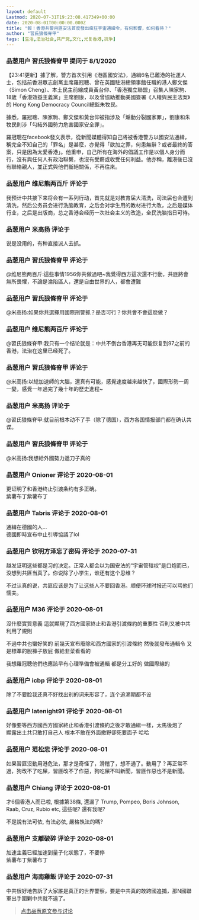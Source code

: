 ```yaml
---
layout: default
Lastmod: 2020-07-31T19:23:08.417349+00:00
date: 2020-08-01T00:00:00.000Z
title: "報！香港共警用匪安法首度發出瘋狂宇宙通緝令，有何影響，如何看待？"
author: "習氏狼條脊甲"
tags: [生活,法治社会,共产党,文化,光复香港,抗争]
---
```



### 品葱用户 **習氏狼條脊甲** 提问于 8/1/2020
    
【23:41更新】據了解，警方首次引用《港區國安法》，通緝6名已離港的社運人士，包括前香港眾志創黨主席羅冠聰、曾在英國駐港總領事館任職的港人鄭文傑（Simon Cheng）、本土民主前線成員黃台仰、「香港獨立聯盟」召集人陳家駒、18歲「香港效益主義黨」主席劉康，以及曾協助推動美國簽署《人權與民主法案》的 Hong Kong Democracy Council總監朱牧民。  
  
據悉，羅冠聰、陳家駒、鄭文傑和黃台仰被指涉及「煽動分裂國家罪」，劉康和朱牧民則涉「勾結外國勢力危害國家安全罪」。  
  
羅冠聰在facebook發文表示，從新聞媒體得知自己將被香港警方以國安法通緝，稱完全不知自己的「罪名」是甚麼，亦覺得「欲加之罪，何患無辭？或者最終的答案，只是因為太愛香港」。他重申，自己所有在海外的倡議工作是以個人身分而行，沒有與任何人有政治聯繫，也沒有受薪或收受任何利益。他亦稱，離港後已沒有聯絡親人，並正式與他們斷絕關係，不再往來。
    
                

### 品葱用户 **维尼熊两百斤** 评论于 
        
我预计中共接下来将会有一系列行动，首先就是对教育届大清洗，司法届也会遭到清洗，然后公务员会进行洗脑教育，之后会对学生用的教材进行大改，之后是媒体行业，之后是出版商，总之香港会经历一次社会主义的改造，全民洗脑指日可待。
        
                

### 品葱用户 **米高扬** 评论于 
        
说是没用的，有种直接派人去抓。
        
                

### 品葱用户 **習氏狼條脊甲** 评论于 
        
@维尼熊两百斤:這些事情1956你共做過吧~我覺得西方這次還不行動，共匪將會無所畏懼，不論是淪陷區人，還是自由世界的人，都會遭難
        
                

### 品葱用户 **習氏狼條脊甲** 评论于 
        
@米高扬:如果你共選擇用國際刑警抓？是否可行？你共會不會這麽做？
        
                

### 品葱用户 **维尼熊两百斤** 评论于 
        
@習氏狼條脊甲:我只有一个结论就是：中共不倒台香港再无可能恢复到97之前的香港，法治在这里已经死了。
        
                

### 品葱用户 **習氏狼條脊甲** 评论于 
        
@米高扬:以縂加速師的大腦，還真有可能，感覺速度越來越快了，國際形勢一周一變，感覺一年過完了幾十年的歷史進程~
        
                

### 品葱用户 **米高扬** 评论于 
        
@習氏狼條脊甲:就目前根本动不了手（除了德国），西方各国情报部门都在确认共谍。
        
                

### 品葱用户 **習氏狼條脊甲** 评论于 
        
@米高扬:我想給外國勢力遞刀子真的
        
                

### 品葱用户 **Onioner** 评论于 2020-08-01
        
更证明了和香港终止引渡条约有多正确。  
紫薯布丁紫薯布丁
        
                

### 品葱用户 **Tabris** 评论于 2020-08-01
        
通緝在德國的人...  
德國即時宣布中止引導協議了lol
        
                

### 品葱用户 **钦明方泽忘了密码** 评论于 2020-07-31
        
越发证明这些都是习的决定。正常人都会以为国安法的“宇宙管辖权”是口炮而已，没想到共匪当真了。你说除了小学生，谁还有这个思维？  
  
不过认真的说，共匪应该是为了让这些人不要回香港。顺便环球时报还可以骂他们懦夫。
        
                

### 品葱用户 **M36** 评论于 2020-08-01
        
沒什麼實質意義 這就顯現了西方國家終止和香港引渡條約的重要性 否則又被中共利用了規則  
  
不過中共也蠻好笑的 前幾天宣布廢除和西方國家的引渡條約 然後就發布通輯令 又是標準的脫褲子放屁 做給韭菜看看的  
  
我想羅冠聰他們也應該早有心理準備會被通輯 都是分工好的 做國際線的
        
                

### 品葱用户 **icbp** 评论于 2020-08-01
        
除了不要脸我还真不好找出别的词来形容了，连个追溯期都不设
        
                

### 品葱用户 **latenight91** 评论于 2020-08-01
        
好像要等西方國西方國家終止和香港引渡條約之後才敢通緝一樣，太馬後炮了    
顯露出土共只敢打自己人 根本不敢在外面撤野卻死要面子 哈哈
        
                

### 品葱用户 **范松忠** 评论于 2020-08-01
        
如果習匪沒動用港危法，那才是奇怪了，滑稽了，想不通了。動用了？再正常不過，狗改不了吃屎，習匪改不了作惡，狗吃屎不叫新聞，習匪作惡也不是新聞。
        
                

### 品葱用户 **Chiang** 评论于 2020-08-01
        
才6個香港人而已啦, 根據第38條, 還漏了 Trump, Pompeo, Boris Johnson, Raab, Cruz, Rubio etc, 這些呢? 還有我呢?   
  
不是說有法可依, 有法必依, 嚴格執法的嗎?
        
                

### 品葱用户 **支離破碎** 评论于 2020-08-01
        
加速主義已經加速到量子化狀態了，不要停  
紫薯布丁紫薯布丁
        
                

### 品葱用户 **海南雞飯** 评论于 2020-07-31
        
中共很好地告訴了大家誰是真正的世界警察，要是中共真的敢跨國追捕，那N國聯軍出手圍剿中共就不遠了。
        
                





> [点击品葱原文参与讨论](https://pincong.rocks/question/29214)

